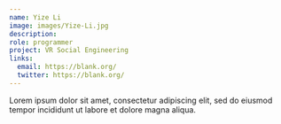 ```yaml
---
name: Yize Li
image: images/Yize-Li.jpg
description: 
role: programmer
project: VR Social Engineering
links:
  email: https://blank.org/
  twitter: https://blank.org/ 
---
```


Lorem ipsum dolor sit amet, consectetur adipiscing elit, sed do eiusmod tempor incididunt ut labore et dolore magna aliqua.
